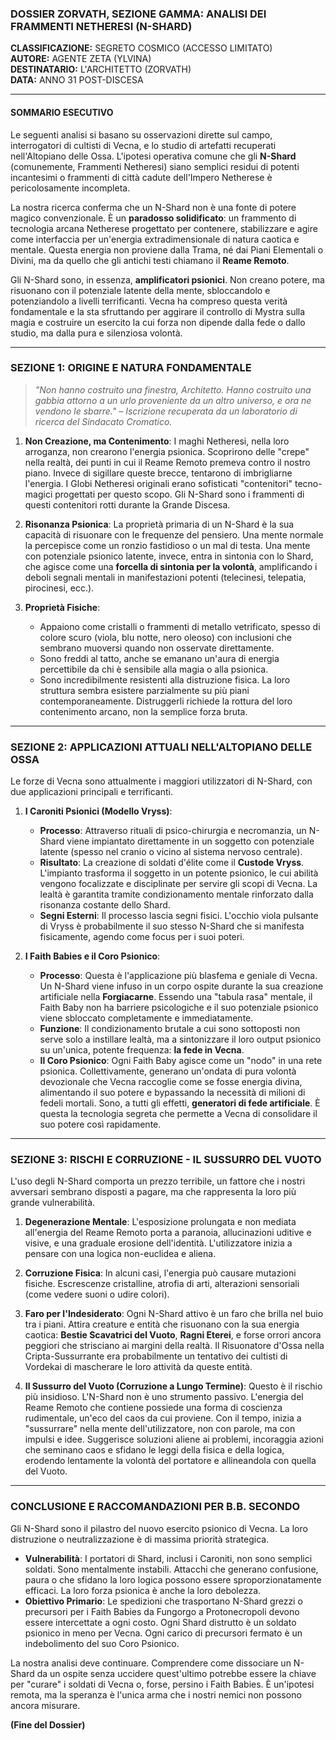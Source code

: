
### **DOSSIER ZORVATH, SEZIONE GAMMA: ANALISI DEI FRAMMENTI NETHERESI (N-SHARD)**

**CLASSIFICAZIONE:** SEGRETO COSMICO (ACCESSO LIMITATO)  
**AUTORE:** AGENTE ZETA (YLVINA)  
**DESTINATARIO:** L'ARCHITETTO (ZORVATH)  
**DATA:** ANNO 31 POST-DISCESA

---

#### **SOMMARIO ESECUTIVO**

Le seguenti analisi si basano su osservazioni dirette sul campo, interrogatori di cultisti di Vecna, e lo studio di artefatti recuperati nell'Altopiano delle Ossa. L'ipotesi operativa comune che gli **N-Shard** (comunemente, Frammenti Netheresi) siano semplici residui di potenti incantesimi o frammenti di città cadute dell'Impero Netherese è pericolosamente incompleta.

La nostra ricerca conferma che un N-Shard non è una fonte di potere magico convenzionale. È un **paradosso solidificato**: un frammento di tecnologia arcana Netherese progettato per contenere, stabilizzare e agire come interfaccia per un'energia extradimensionale di natura caotica e mentale. Questa energia non proviene dalla Trama, né dai Piani Elementali o Divini, ma da quello che gli antichi testi chiamano il **Reame Remoto**.

Gli N-Shard sono, in essenza, **amplificatori psionici**. Non creano potere, ma risuonano con il potenziale latente della mente, sbloccandolo e potenziandolo a livelli terrificanti. Vecna ha compreso questa verità fondamentale e la sta sfruttando per aggirare il controllo di Mystra sulla magia e costruire un esercito la cui forza non dipende dalla fede o dallo studio, ma dalla pura e silenziosa volontà.

---

### **SEZIONE 1: ORIGINE E NATURA FONDAMENTALE**

> *"Non hanno costruito una finestra, Architetto. Hanno costruito una gabbia attorno a un urlo proveniente da un altro universo, e ora ne vendono le sbarre."*
> – *Iscrizione recuperata da un laboratorio di ricerca del Sindacato Cromatico.*

1.  **Non Creazione, ma Contenimento**: I maghi Netheresi, nella loro arroganza, non crearono l'energia psionica. Scoprirono delle "crepe" nella realtà, dei punti in cui il Reame Remoto premeva contro il nostro piano. Invece di sigillare queste brecce, tentarono di imbrigliarne l'energia. I Globi Netheresi originali erano sofisticati "contenitori" tecno-magici progettati per questo scopo. Gli N-Shard sono i frammenti di questi contenitori rotti durante la Grande Discesa.

2.  **Risonanza Psionica**: La proprietà primaria di un N-Shard è la sua capacità di risuonare con le frequenze del pensiero. Una mente normale la percepisce come un ronzio fastidioso o un mal di testa. Una mente con potenziale psionico latente, invece, entra in sintonia con lo Shard, che agisce come una **forcella di sintonia per la volontà**, amplificando i deboli segnali mentali in manifestazioni potenti (telecinesi, telepatia, pirocinesi, ecc.).

3.  **Proprietà Fisiche**:
    *   Appaiono come cristalli o frammenti di metallo vetrificato, spesso di colore scuro (viola, blu notte, nero oleoso) con inclusioni che sembrano muoversi quando non osservate direttamente.
    *   Sono freddi al tatto, anche se emanano un'aura di energia percettibile da chi è sensibile alla magia o alla psionica.
    *   Sono incredibilmente resistenti alla distruzione fisica. La loro struttura sembra esistere parzialmente su più piani contemporaneamente. Distruggerli richiede la rottura del loro contenimento arcano, non la semplice forza bruta.

---

### **SEZIONE 2: APPLICAZIONI ATTUALI NELL'ALTOPIANO DELLE OSSA**

Le forze di Vecna sono attualmente i maggiori utilizzatori di N-Shard, con due applicazioni principali e terrificanti.

1.  **I Caroniti Psionici (Modello Vryss)**:
    *   **Processo**: Attraverso rituali di psico-chirurgia e necromanzia, un N-Shard viene impiantato direttamente in un soggetto con potenziale latente (spesso nel cranio o vicino al sistema nervoso centrale).
    *   **Risultato**: La creazione di soldati d'élite come il **Custode Vryss**. L'impianto trasforma il soggetto in un potente psionico, le cui abilità vengono focalizzate e disciplinate per servire gli scopi di Vecna. La lealtà è garantita tramite condizionamento mentale rinforzato dalla risonanza costante dello Shard.
    *   **Segni Esterni**: Il processo lascia segni fisici. L'occhio viola pulsante di Vryss è probabilmente il suo stesso N-Shard che si manifesta fisicamente, agendo come focus per i suoi poteri.

2.  **I Faith Babies e il Coro Psionico**:
    *   **Processo**: Questa è l'applicazione più blasfema e geniale di Vecna. Un N-Shard viene infuso in un corpo ospite durante la sua creazione artificiale nella **Forgiacarne**. Essendo una "tabula rasa" mentale, il Faith Baby non ha barriere psicologiche e il suo potenziale psionico viene sbloccato completamente e immediatamente.
    *   **Funzione**: Il condizionamento brutale a cui sono sottoposti non serve solo a instillare lealtà, ma a sintonizzare il loro output psionico su un'unica, potente frequenza: **la fede in Vecna**.
    *   **Il Coro Psionico**: Ogni Faith Baby agisce come un "nodo" in una rete psionica. Collettivamente, generano un'ondata di pura volontà devozionale che Vecna raccoglie come se fosse energia divina, alimentando il suo potere e bypassando la necessità di milioni di fedeli mortali. Sono, a tutti gli effetti, **generatori di fede artificiale**. È questa la tecnologia segreta che permette a Vecna di consolidare il suo potere così rapidamente.

---

### **SEZIONE 3: RISCHI E CORRUZIONE - IL SUSSURRO DEL VUOTO**

L'uso degli N-Shard comporta un prezzo terribile, un fattore che i nostri avversari sembrano disposti a pagare, ma che rappresenta la loro più grande vulnerabilità.

1.  **Degenerazione Mentale**: L'esposizione prolungata e non mediata all'energia del Reame Remoto porta a paranoia, allucinazioni uditive e visive, e una graduale erosione dell'identità. L'utilizzatore inizia a pensare con una logica non-euclidea e aliena.

2.  **Corruzione Fisica**: In alcuni casi, l'energia può causare mutazioni fisiche. Escrescenze cristalline, atrofia di arti, alterazioni sensoriali (come vedere suoni o udire colori).

3.  **Faro per l'Indesiderato**: Ogni N-Shard attivo è un faro che brilla nel buio tra i piani. Attira creature e entità che risuonano con la sua energia caotica: **Bestie Scavatrici del Vuoto**, **Ragni Eterei**, e forse orrori ancora peggiori che strisciano ai margini della realtà. Il Risuonatore d'Ossa nella Cripta-Sussurrante era probabilmente un tentativo dei cultisti di Vordekai di mascherare le loro attività da queste entità.

4.  **Il Sussurro del Vuoto (Corruzione a Lungo Termine)**: Questo è il rischio più insidioso. L'N-Shard non è uno strumento passivo. L'energia del Reame Remoto che contiene possiede una forma di coscienza rudimentale, un'eco del caos da cui proviene. Con il tempo, inizia a "sussurrare" nella mente dell'utilizzatore, non con parole, ma con impulsi e idee. Suggerisce soluzioni aliene ai problemi, incoraggia azioni che seminano caos e sfidano le leggi della fisica e della logica, erodendo lentamente la volontà del portatore e allineandola con quella del Vuoto.

---

### **CONCLUSIONE E RACCOMANDAZIONI PER B.B. SECONDO**

Gli N-Shard sono il pilastro del nuovo esercito psionico di Vecna. La loro distruzione o neutralizzazione è di massima priorità strategica.

*   **Vulnerabilità**: I portatori di Shard, inclusi i Caroniti, non sono semplici soldati. Sono mentalmente instabili. Attacchi che generano confusione, paura o che sfidano la loro logica possono essere sproporzionatamente efficaci. La loro forza psionica è anche la loro debolezza.
*   **Obiettivo Primario**: Le spedizioni che trasportano N-Shard grezzi o precursori per i Faith Babies da Fungorgo a Protonecropoli devono essere intercettate a ogni costo. Ogni Shard distrutto è un soldato psionico in meno per Vecna. Ogni carico di precursori fermato è un indebolimento del suo Coro Psionico.

La nostra analisi deve continuare. Comprendere come dissociare un N-Shard da un ospite senza uccidere quest'ultimo potrebbe essere la chiave per "curare" i soldati di Vecna o, forse, persino i Faith Babies. È un'ipotesi remota, ma la speranza è l'unica arma che i nostri nemici non possono ancora misurare.

**(Fine del Dossier)**


